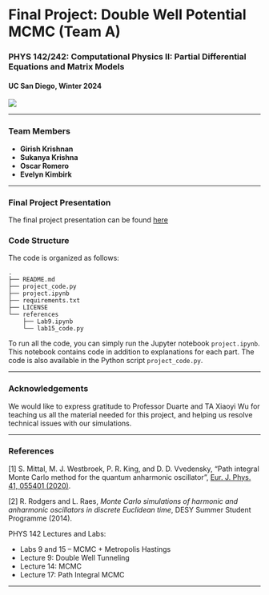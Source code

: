 # Final Project: Double Well Potential MCMC (Team A)
### PHYS 142/242: Computational Physics II: Partial Differential Equations and Matrix Models
#### UC San Diego, Winter 2024

![](mcmc_double_well.gif)

<hr>

### Team Members
- **Girish Krishnan**
- **Sukanya Krishna**
- **Oscar Romero**
- **Evelyn Kimbirk**

<hr>

### Final Project Presentation

The final project presentation can be found [here](https://docs.google.com/presentation/d/1ONTWxiroiyFwvuNOl-OR4MwDbW_tOyORVgBZgQgaM3U/edit?usp=sharing)

### Code Structure

The code is organized as follows:

```
.
├── README.md
├── project_code.py
├── project.ipynb
├── requirements.txt
├── LICENSE
└── references
    ├── Lab9.ipynb
    └── lab15_code.py
```

To run all the code, you can simply run the Jupyter notebook `project.ipynb`. This notebook contains code in addition to explanations for each part. The code is also available in the Python script `project_code.py`.


<hr>

### Acknowledgements

We would like to express gratitude to Professor Duarte and TA Xiaoyi Wu for teaching us all the material needed for this project, and helping us resolve technical issues with our simulations.
<hr>

### References

[1] S. Mittal, M. J. Westbroek, P. R. King, and D. D. Vvedensky, “Path integral Monte Carlo method for the quantum anharmonic oscillator”, [Eur. J. Phys. 41, 055401 (2020)](https://doi.org/10.1088/1361-6404/ab9a66).

[2] R. Rodgers and L. Raes, *Monte Carlo simulations of harmonic and anharmonic oscillators in discrete Euclidean time*, DESY Summer Student Programme (2014).

PHYS 142 Lectures and Labs:

* Labs 9 and 15 – MCMC + Metropolis Hastings
* Lecture 9: Double Well Tunneling
* Lecture 14: MCMC
* Lecture 17: Path Integral MCMC

<hr>